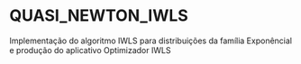 # QUASI_NEWTON_IWLS
Implementação do algoritmo IWLS para distribuições da família Exponêncial e produção do aplicativo Optimizador IWLS
